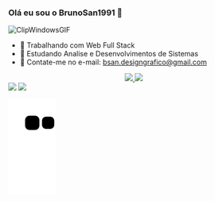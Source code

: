 ### Olá eu sou o BrunoSan1991 👋
![ClipWindowsGIF](https://user-images.githubusercontent.com/87622979/162648764-4d2b303b-503e-4e73-bf5e-98a2f7fbf0eb.gif)


- 🔭 Trabalhando com Web Full Stack
- 🌱 Estudando Analise e Desenvolvimentos de Sistemas
- 💬 Contate-me no e-mail: bsan.designgrafico@gmail.com

<div align="center">
  <a href="https://github.com/BrunoSan1991">
  <img height="180em" src="https://github-readme-stats.vercel.app/api?username=BrunoSan1991&show_icons=true&theme=dracula&include_all_commits=true&count_private=true"/>
  <img height="180em" src="https://github-readme-stats.vercel.app/api/top-langs/?username=BrunoSan1991&layout=compact&langs_count=7&theme=dracula"/>
</div>
<div> 
  <a href = "mailto:bsan.designgrafico@gmail.com"><img src="https://img.shields.io/badge/-Gmail-%23333?style=for-the-badge&logo=gmail&logoColor=white" target="_blank"></a>
  <a href="https://www.linkedin.com/in/bsanperfil/" target="_blank"><img src="https://img.shields.io/badge/-LinkedIn-%230077B5?style=for-the-badge&logo=linkedin&logoColor=white" target="_blank"></a> 
 
  ![Snake animation](https://github.com/rafaballerini/rafaballerini/blob/output/github-contribution-grid-snake.svg)
 
</div>
